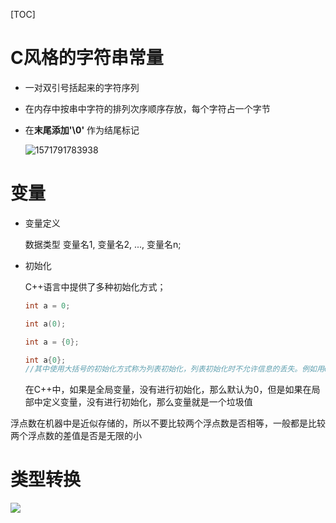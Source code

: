 [TOC]

# C风格的字符串常量

* 一对双引号括起来的字符序列

* 在内存中按串中字符的排列次序顺序存放，每个字符占一个字节

* 在**末尾添加'\0'** 作为结尾标记

  ![1571791783938](E:\git-workspace\note\images\c++\1571791783938.png)

  

# 变量

* 变量定义

  数据类型    变量名1, 变量名2, ..., 变量名n;

* 初始化

  C++语言中提供了多种初始化方式；

  ```c
  int a = 0;
  
  int a(0);
  
  int a = {0};
  
  int a{0};
  //其中使用大括号的初始化方式称为列表初始化，列表初始化时不允许信息的丢失。例如用double值初始化int变量，就会造成数据丢失
  ```

  在C++中，如果是全局变量，没有进行初始化，那么默认为0，但是如果在局部中定义变量，没有进行初始化，那么变量就是一个垃圾值

浮点数在机器中是近似存储的，所以不要比较两个浮点数是否相等，一般都是比较两个浮点数的差值是否是无限的小



# 类型转换

![](E:\git-workspace\note\images\c++\1571964159649.png)



